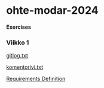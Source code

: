 # ohte-modar-2024

**Exercises**

### Viikko 1

[gitlog.txt](./kurssit/ot2023/laskarit/viikko1/gitlog.txt)

[komentorivi.txt](./kurssit/ot2023/laskarit/viikko1/komentorivi.txt)

[Requirements Definition](./memorygame/RequirementDefinition.md)
